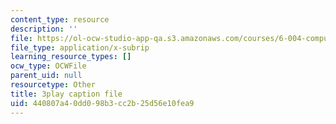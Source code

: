 ```yaml
---
content_type: resource
description: ''
file: https://ol-ocw-studio-app-qa.s3.amazonaws.com/courses/6-004-computation-structures-spring-2017/440807a40dd098b3cc2b25d56e10fea9_q38KAGAKORk.srt
file_type: application/x-subrip
learning_resource_types: []
ocw_type: OCWFile
parent_uid: null
resourcetype: Other
title: 3play caption file
uid: 440807a4-0dd0-98b3-cc2b-25d56e10fea9
---
```

